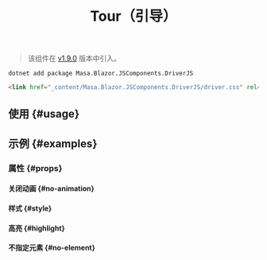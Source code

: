 ﻿---
title: Tour（引导）
desc: "一个基于 [driver.js](https://github.com/kamranahmedse/driver.js) 的引导组件。"
tag: "JS代理"
---

> 该组件在 [v1.9.0](/blazor/getting-started/release-notes?v=v1.9.0) 版本中引入。

```shell {#install-cli}
dotnet add package Masa.Blazor.JSComponents.DriverJS
```

```html {#install-style}
<link href="_content/Masa.Blazor.JSComponents.DriverJS/driver.css" rel="stylesheet"/>
```

## 使用 {#usage}

<masa-example file="Examples.components.driverjs.Usage"></masa-example>

## 示例 {#examples}

### 属性 {#props}

#### 关闭动画 {#no-animation}

<masa-example file="Examples.components.driverjs.NoAnimation"></masa-example>

#### 样式 {#style}

<masa-example file="Examples.components.driverjs.Style"></masa-example>

#### 高亮 {#highlight}

<masa-example file="Examples.components.driverjs.Highlight"></masa-example>

#### 不指定元素 {#no-element}

<masa-example file="Examples.components.driverjs.NoElement"></masa-example>